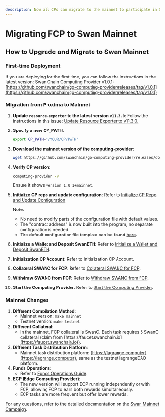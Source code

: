 ```yaml
---
description: Now all CPs can migrate to the mainnet to participate in Swan Mainnet Campaign
---
```


# Migrating FCP to Swan Mainnet

## How to Upgrade and Migrate to Swan Mainnet

### First-time Deployment

If you are deploying for the first time, you can follow the instructions in the latest version: Swan Chain Computing Provider v1.0.1:[https://github.com/swanchain/go-computing-provider/releases/tag/v1.0.1](https://github.com/swanchain/go-computing-provider/releases/tag/v1.0.1)

### Migration from Proxima to Mainnet

1. **Update `resource-exporter` to the latest version `v11.3.0`**: Follow the instructions in this issue: [Update Resource Exporter to v11.3.0.](https://github.com/swanchain/go-computing-provider/issues/14)
2.  **Specify a new CP\_PATH**:

    ```bash
    export CP_PATH="/YOUR/CP/PATH"
    ```
3.  **Download the mainnet version of the computing-provider**:

    ```bash
    wget https://github.com/swanchain/go-computing-provider/releases/download/v0.6.1/computing-provider
    ```
4.  **Verify CP version**:

    ```bash
    computing-provider -v
    ```

    Ensure it shows `version 1.0.1+mainnet`.
5.  **Initialize CP repo and update configuration**: Refer to [Initialize CP Repo and Update Configuration](https://github.com/swanchain/go-computing-provider/tree/v0.6.1?tab=readme-ov-file#initialize-cp-repo-and-update-configuration)

    Note:

    * No need to modify parts of the configuration file with default values.
    * The "contract address" is now built into the program, no separate configuration is needed.
    * The default configuration file template can be found [here](https://github.com/swanchain/go-computing-provider/blob/v0.6.1/config.toml.sample).
6. **Initialize a Wallet and Deposit SwanETH**: Refer to [Initialize a Wallet and Deposit SwanETH](https://github.com/swanchain/go-computing-provider/tree/v0.6.1?tab=readme-ov-file#initialize-a-wallet-and-deposit-swaneth).
7. **Initialization CP Account**: Refer to [Initialization CP Account](https://github.com/swanchain/go-computing-provider/tree/v0.6.1?tab=readme-ov-file#initialization-cp-account).
8. **Collateral SWANC for FCP**: Refer to [Collateral SWANC for FCP](https://github.com/swanchain/go-computing-provider/tree/v0.6.1?tab=readme-ov-file#collateral-swanc-for-fcp).
9. **Withdraw SWANC from FCP**: Refer to [Withdraw SWANC from FCP](https://github.com/swanchain/go-computing-provider/tree/v0.6.1?tab=readme-ov-file#withdraw-swanc-from-fcp).
10. **Start the Computing Provider**: Refer to [Start the Computing Provider](https://github.com/swanchain/go-computing-provider/tree/v0.6.1?tab=readme-ov-file#start-the-computing-provider).

### Mainnet Changes

1. **Different Compilation Method**:
   * Mainnet version: `make mainnet`
   * Testnet version: `make testnet`
2. **Different Collateral**:
   * In the mainnet, FCP collateral is SwanC. Each task requires 5 SwanC collateral (claim from [https://faucet.swanchain.io](https://faucet.swanchain.io)).
3. **Different Task Distribution Platform**:
   * Mainnet task distribution platform: [https://lagrange.computer](https://lagrange.computer), same as the testnet lagrangeDAO platform.
4. **Funds Operations**:
   * Refer to [Funds Operations Guide](https://docs.swanchain.io/swan-provider/computing-provider-cp/fog-computing-provider-fcp/fcp-token-operations-guide).
5. **ECP (Edge Computing Provider)**:
   * The new version will support ECP running independently or with FCP, allowing FCP to earn both rewards simultaneously.
   * ECP tasks are more frequent but offer lower rewards.

For any questions, refer to the detailed documentation on the [Swan Mainnet Campaign](https://docs.swanchain.io/swan-chain/swan-chain-mainnet/swan-provider-campaign).
